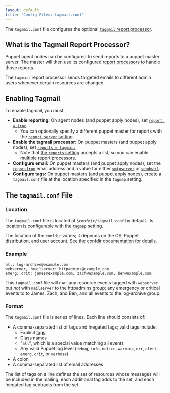 ```yaml
---
layout: default
title: "Config Files: tagmail.conf"
---
```


[tags]: ./lang_tags.html
[tagmail_reference]: /references/3.stable/report.html#tagmail
[report_server]: /references/3.stable/configuration.html#reportserver
[report]: /references/3.stable/configuration.html#report
[reports]: /references/3.stable/configuration.html#reports
[reportfrom]: /references/3.stable/configuration.html#reportfrom
[smtpserver]: /references/3.stable/configuration.html#smtpserver
[sendmail]: /references/3.stable/configuration.html#sendmail
[tagmap]: /references/3.stable/configuration.html#tagmap


The `tagmail.conf` file configures the optional [`tagmail` report processor][tagmail_reference].

## What is the Tagmail Report Processor?

Puppet agent nodes can be configured to send reports to a puppet master server. The master will then use its configured [report processors][report]  to handle those reports.

The `tagmail` report processor sends targeted emails to different admin users whenever certain resources are changed.

## Enabling Tagmail

To enable tagmail, you must:

* **Enable reporting:** On agent nodes (and puppet apply nodes), set [`report = true`][report].
    * You can optionally specify a different puppet master for reports with the [`report_server` setting][report_server].
* **Enable the tagmail processor:** On puppet masters (and puppet apply nodes), set [`reports = tagmail`][reports].
    * Note that [the `reports` setting][reports] accepts a list, so you can enable multiple report processors.
* **Configure email:** On puppet masters (and puppet apply nodes), set the [`reportfrom`][reportfrom] email address and a value for either [`smtpserver`][smtpserver] or [`sendmail`][sendmail].
* **Configure tags:** On puppet masters (and puppet apply nodes), create a `tagmail.conf` file at the location specified in the `tagmap` setting.

## The `tagmail.conf` File

### Location

The `tagmail.conf` file is located at `$confdir/tagmail.conf` by default. Its location is configurable with the [`tagmap` setting][tagmap].

The location of the `confdir` varies; it depends on the OS, Puppet distribution, and user account. [See the confdir documentation for details.][confdir]

[confdir]: ./dirs_confdir.html

### Example

    all: log-archive@example.com
    webserver, !mailserver: httpadmins@example.com
    emerg, crit: james@example.com, zach@example.com, ben@example.com

This `tagmail.conf` file will mail any resource events tagged with `webserver` but _not_ with `mailserver` to the httpadmins group; any emergency or critical events to to James, Zach, and Ben, and all events to the log-archive group.

### Format

The `tagmail.conf` file is series of lines. Each line should consists of:

* A comma-separated list of tags and !negated tags; valid tags include:
    * Explicit [tags][]
    * Class names
    * "`all`", which is a special value matching all events
    * Any valid Puppet log level (`debug`, `info`, `notice`, `warning`, `err`, `alert`, `emerg`, `crit`, or `verbose`)
* A colon
* A comma-separated list of email addresses

The list of tags on a line defines the set of resources whose messages will be included in the mailing; each additional tag adds to the set, and each !negated tag subtracts from the set.

